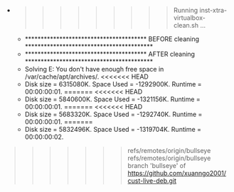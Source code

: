 * >>>>>>>>> Running inst-xtra-virtualbox-clean.sh ...
  * ***************************************  BEFORE cleaning  *****************************************
  * ***************************************  AFTER cleaning  *****************************************
  * Solving E: You don't have enough free space in /var/cache/apt/archives/.
<<<<<<< HEAD
  * Disk size = 6315080K. Space Used = -1292900K. Runtime = 00:00:00:01.
=======
<<<<<<< HEAD
  * Disk size = 5840600K. Space Used = -1321156K. Runtime = 00:00:00:01.
=======
<<<<<<< HEAD
  * Disk size = 5683320K. Space Used = -1292740K. Runtime = 00:00:00:01.
=======
  * Disk size = 5832496K. Space Used = -1319704K. Runtime = 00:00:00:02.
>>>>>>> refs/remotes/origin/bullseye
>>>>>>> refs/remotes/origin/bullseye
>>>>>>> branch 'bullseye' of https://github.com/xuanngo2001/cust-live-deb.git
